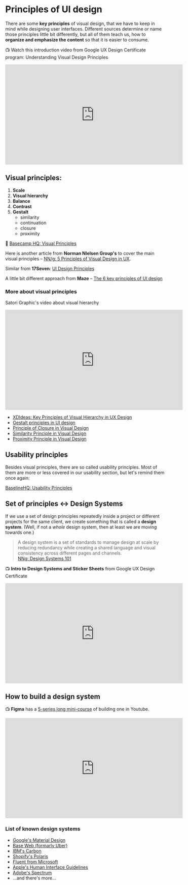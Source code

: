 # Principles of UI design 

There are some **key principles** of visual design, that we have to keep in mind while designing user interfaces. Different sources determine or name those principles little bit differently, but all of them teach us, how to **organize and emphasize the content** so that it is easier to consume.

📺 Watch this introduction video from Google UX Design Certificate program: Understanding Visual Design Principles 

<div class="video-responsive">
    <iframe width="560" height="315" src="https://www.youtube.com/embed/yNDgFK2Jj1E" title="Understanding Visual Design Principles | Google UX Design Certificate" frameborder="0" allow="accelerometer; autoplay; clipboard-write; encrypted-media; gyroscope; picture-in-picture" allowfullscreen></iframe>
</div>


## Visual principles:

1. **Scale**
2. **Visual hierarchy**
3. **Balance**
4. **Contrast**
5. **Gestalt**
    - similarity
    - continuation
    - closure
    - proximity

📌 [Basecamp HQ: Visual Principles](https://www.baselinehq.com/2-visual-principles.html)

Here is another article from **Norman NIelsen Group's** to cover the main visual principles &ndash; [NN/g: 5 Principles of Visual Design in UX](https://www.nngroup.com/articles/principles-visual-design/).

Similar from **17Seven**: [UI Design Principles](https://medium.com/17seven/ui-design-principles-c6e5e63690f0)

A little bit different approach from **Maze** &ndash; [The 6 key principles of UI design](https://maze.co/collections/ux-ui-design/ui-design-principles/#6-key-ui-design-principles)



### More about visual principles 

Satori Graphic's video about visual hierarchy

<div class="video-responsive">
    <iframe width="560" height="315" src="https://www.youtube.com/embed/dGYCn9qYjUQ" title="YouTube video player" frameborder="0" allow="accelerometer; autoplay; clipboard-write; encrypted-media; gyroscope; picture-in-picture" allowfullscreen></iframe>
</div>


- [XDIdeas: Key Principles of Visual Hierarchy in UX Design](https://xd.adobe.com/ideas/process/information-architecture/visual-hierarchy-principles-examples/)
- [Gestalt principles in UI design](https://medium.muz.li/gestalt-principles-in-ui-design-6b75a41e9965)
- [Principle of Closure in Visual Design](https://www.nngroup.com/articles/principle-closure/)
- [Similarity Principle in Visual Design](https://www.nngroup.com/articles/gestalt-similarity/)
- [Proximity Principle in Visual Design](https://www.nngroup.com/articles/gestalt-proximity/)





## Usability principles

Besides visual principles, there are so called usability principles. Most of them are more or less covered in our usability section, but let's remind them once again:

[BaselineHQ: Usability Principles](https://www.baselinehq.com/2-usability-principles.html)





## Set of principles ↔ Design Systems

If we use a set of design principles repeatedly inside a project or different projects for the same client, we create something that is called a **design system**. (Well, if not a *whole* design system, then at least we are moving towards one.)

> A design system is a set of standards to manage design at scale by reducing redundancy while creating a shared language and visual consistency across different pages and channels.<br>[NNg: Design Systems 101](https://www.nngroup.com/articles/design-systems-101/)


📺 **Intro to Design Systems and Sticker Sheets** from Google UX Design Certificate

<div class="video-responsive">
    <iframe width="560" height="315" src="https://www.youtube.com/embed/mdz928XXDo0" title="Youtube video: Intro to Design Systems and Sticker Sheets" frameborder="0" allow="accelerometer; autoplay; clipboard-write; encrypted-media; gyroscope; picture-in-picture" allowfullscreen></iframe>
</div>


## How to build a design system

📺 **Figma** has a [5-series long mini-course](https://www.youtube.com/playlist?list=PLXDU_eVOJTx6ZQswH9nVKVMCsK83OzhoV) of building one in Youtube.

<div class="video-responsive">
    <iframe width="560" height="315" src="https://www.youtube.com/embed/EK-pHkc5EL4" title="YouTube video player" frameborder="0" allow="accelerometer; autoplay; clipboard-write; encrypted-media; gyroscope; picture-in-picture" allowfullscreen></iframe>
</div>



### List of known design systems

- [Google's Material Design](https://material.io/design/)
- [Base Web (formarly Uber)](https://baseweb.design/)
- [IBM's Carbon](https://www.carbondesignsystem.com/)
- [Shopify's Polaris](https://polaris.shopify.com/)
- [Fluent from Microsoft](https://www.microsoft.com/design/fluent/#/)
- [Apple's Human Interface Guidelines](https://developer.apple.com/design/)
- [Adobe's Spectrum](https://spectrum.adobe.com/)
- ...and there's more...

